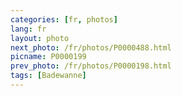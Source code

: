 ```yaml
---
categories: [fr, photos]
lang: fr
layout: photo
next_photo: /fr/photos/P0000488.html
picname: P0000199
prev_photo: /fr/photos/P0000198.html
tags: [Badewanne]
---
```

